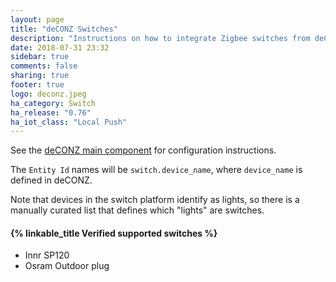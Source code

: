 ```yaml
---
layout: page
title: "deCONZ Switches"
description: "Instructions on how to integrate Zigbee switches from deCONZ into Home Assistant."
date: 2018-07-31 23:32
sidebar: true
comments: false
sharing: true
footer: true
logo: deconz.jpeg
ha_category: Switch
ha_release: "0.76"
ha_iot_class: "Local Push"
---
```


See the [deCONZ main component](/components/deconz/) for configuration instructions.

The `Entity Id` names will be `switch.device_name`, where `device_name` is defined in deCONZ.

Note that devices in the switch platform identify as lights, so there is a manually curated list that defines which "lights" are switches.

#### {% linkable_title Verified supported switches %}

- Innr SP120
- Osram Outdoor plug
